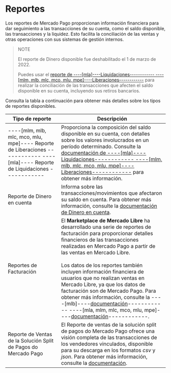 # Reportes

Los reportes de Mercado Pago proporcionan información financiera para dar seguimiento a las transacciones de su cuenta, como el saldo disponible, las transacciones y la liquidez. Esto facilita la conciliación de las ventas y otras operaciones con sus sistemas de gestión internos.

> NOTE
>
> El reporte de Dinero disponible fue deshabilitado el 1 de marzo de 2022.
>
> Puedes usar el [reporte de ----[mla]----Liquidaciones------------ ----[mlm, mlb, mlc, mco, mlu, mpe]----Liberaciones------------](https://www.mercadopago[FAKER][URL][DOMAIN]/developers/es/guides/additional-content/reports/released-money/introduction) para realizar la conciliación de las transacciones que afecten el saldo disponible en su cuenta, incluyendo sus retiros bancarios.

Consulta la tabla a continuación para obtener más detalles sobre los tipos de reportes disponibles.

| Tipo de reporte | Descripción |
|---|---|
| ----[mlm, mlb, mlc, mco, mlu, mpe]---- Reporte de Liberaciones ------------ ----[mla]---- Reporte de Liquidaciones ------------ | Proporciona la composición del saldo disponible en su cuenta, con detalles sobre los valores involucrados en un período determinado. Consulte la [documentación de ----[mla]----Liquidaciones------------ ----[mlm, mlb, mlc, mco, mlu, mpe]----Liberaciones------------](/developers/es/docs/reports/released-money/introduction) para obtener más información. |
| Reporte de Dinero en cuenta | Informa sobre las transacciones/movimientos que afectaron su saldo en cuenta. Para obtener más información, consulte la [documentación de Dinero en cuenta](/developers/es/docs/reports/account-money/introduction). |
| Reportes de Facturación | El **Marketplace de Mercado Libre** ha desarrollado una serie de reportes de facturación para proporcionar detalles financieros de las transacciones realizadas en Mercado Pago a partir de las ventas en Mercado Libre. <br><br>Los datos de los reportes también incluyen información financiera de usuarios que no realizan ventas en Mercado Libre, ya que los datos de facturación son de Mercado Pago. Para obtener más información, consulte la ----[mlb]----[documentación](https://developers.mercadolivre.com.br/pt_br/relatorios-de-faturamento)------------ ----[mla, mlm, mlc, mco, mlu, mpe]----[documentación](https://developers.mercadolibre[FAKER][URL][DOMAIN]/es_ar/reportes-de-facturacion)------------.|
| Reporte de Ventas de la Solución Split de Pagos do Mercado Pago | El Reporte de ventas de la solución split de pagos do Mercado Pago ofrece una visión completa de las transacciones de los vendedores vinculados, disponible para su descarga en los formatos _csv_ y _json_. Para obtener más información, consulte la [documentación](/developers/es/docs/reports/sales-report/introduction). |